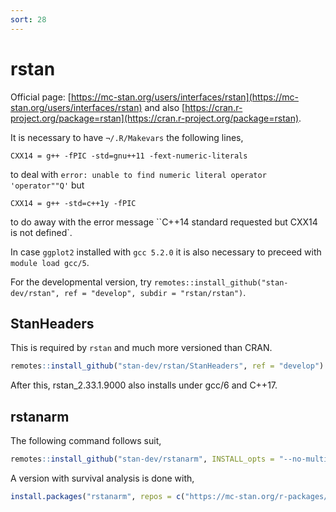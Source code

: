 ```yaml
---
sort: 28
---
```


# rstan

Official page: [https://mc-stan.org/users/interfaces/rstan](https://mc-stan.org/users/interfaces/rstan) and also [https://cran.r-project.org/package=rstan](https://cran.r-project.org/package=rstan).

It is necessary to have `¬/.R/Makevars` the following lines,

```
CXX14 = g++ -fPIC -std=gnu++11 -fext-numeric-literals
```

to deal with `error: unable to find numeric literal operator 'operator""Q'` but

```
CXX14 = g++ -std=c++1y -fPIC
```

to do away with the error message ``C++14 standard requested but CXX14 is not defined`.

In case `ggplot2` installed with `gcc 5.2.0` it is also necessary to preceed with `module load gcc/5`.

For the developmental version, try `remotes::install_github("stan-dev/rstan", ref = "develop", subdir = "rstan/rstan")`.

## StanHeaders

This is required by `rstan` and much more versioned than CRAN.

```r
remotes::install_github("stan-dev/rstan/StanHeaders", ref = "develop")
```

After this, rstan_2.33.1.9000 also installs under gcc/6 and C++17.

## rstanarm

The following command follows suit,

```r
remotes::install_github("stan-dev/rstanarm", INSTALL_opts = "--no-multiarch", force = TRUE)
```

A version with survival analysis is done with,

```r
install.packages("rstanarm", repos = c("https://mc-stan.org/r-packages/", getOption("repos")))
```
